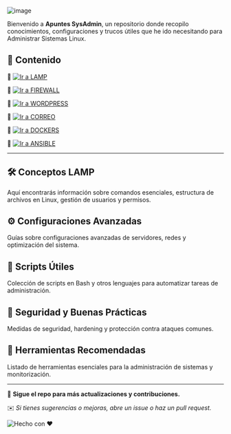 ![image](https://github.com/user-attachments/assets/9aace632-820a-4c0c-8739-835b20141aa8)


Bienvenido a **Apuntes SysAdmin**, un repositorio donde recopilo conocimientos, configuraciones y trucos útiles que he ido necesitando para Administrar Sistemas Linux.

## 📖 Contenido

🔹 [![Ir a LAMP](https://img.shields.io/badge/📂%20LAMP-green?style=for-the-badge)](https://github.com/mungimiller/Apuntes_SysAdmin/tree/main/LAMP)


🔹 [![Ir a FIREWALL](https://img.shields.io/badge/📂%20FIREWALL-green?style=for-the-badge)](https://github.com/mungimiller/Apuntes_SysAdmin/tree/main/FIREWALL)

🔹 [![Ir a WORDPRESS](https://img.shields.io/badge/📂%20WORDPRESS-green?style=for-the-badge)](https://github.com/mungimiller/Apuntes_SysAdmin/tree/main/WORDPRESS)

🔹 [![Ir a CORREO](https://img.shields.io/badge/📂%20POSTFIX/DOVECOT-green?style=for-the-badge)](https://github.com/mungimiller/Apuntes_SysAdmin/tree/main/POSTFIX-DOVECOT)

🔹 [![Ir a DOCKERS](https://img.shields.io/badge/📂%20DOCKERS-green?style=for-the-badge)](https://github.com/mungimiller/Apuntes_SysAdmin/tree/main/DOCKERS)

🔹 [![Ir a ANSIBLE](https://img.shields.io/badge/📂%20ANSIBLE-green?style=for-the-badge)](https://github.com/mungimiller/Apuntes_SysAdmin/tree/main/ANSIBLE)

---

## 🛠 Conceptos LAMP
Aquí encontrarás información sobre comandos esenciales, estructura de archivos en Linux, gestión de usuarios y permisos.

## ⚙️ Configuraciones Avanzadas
Guías sobre configuraciones avanzadas de servidores, redes y optimización del sistema.

## 📜 Scripts Útiles
Colección de scripts en Bash y otros lenguajes para automatizar tareas de administración.

## 🔐 Seguridad y Buenas Prácticas
Medidas de seguridad, hardening y protección contra ataques comunes.

## 🔧 Herramientas Recomendadas
Listado de herramientas esenciales para la administración de sistemas y monitorización.


---

📌 **Sigue el repo para más actualizaciones y contribuciones.**

✉️ *Si tienes sugerencias o mejoras, abre un issue o haz un pull request.*





![Hecho con ❤️](https://img.shields.io/badge/made%20with-%E2%9D%A4-red)
